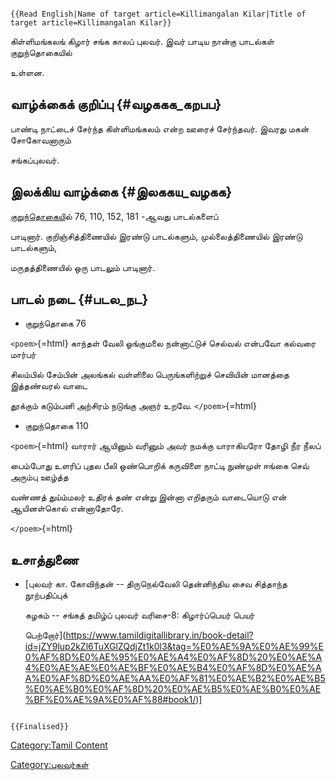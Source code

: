 ```{=mediawiki}
{{Read English|Name of target article=Killimangalan Kilar|Title of target article=Killimangalan Kilar}}
```
கிள்ளிமங்கலங் கிழார் சங்க காலப் புலவர். இவர் பாடிய நான்கு பாடல்கள் குறுந்தொகையில்
உள்ளன.

## வாழ்க்கைக் குறிப்பு {#வழககக_கறபப}

பாண்டி நாட்டைச் சேர்ந்த கிள்ளிமங்கலம் என்ற ஊரைச் சேர்ந்தவர். இவரது மகன் சோகோவனாரும்
சங்கப்புலவர்.

## இலக்கிய வாழ்க்கை {#இலககய_வழகக}

[குறுந்தொகைய](குறுந்தொகை "wikilink")ில் 76, 110, 152, 181 -ஆவது பாடல்களைப்
பாடினார். குறிஞ்சித்திணையில் இரண்டு பாடல்களும், முல்லைத்திணையில் இரண்டு பாடல்களும்,
மருதத்திணையில் ஒரு பாடலும் பாடினார்.

## பாடல் நடை {#படல_நட}

-   குறுந்தொகை 76

`<poem>`{=html} காந்தள் வேலி ஓங்குமலை நன்னாட்டுச் செல்வல் என்பவோ கல்வரை மார்பர்
சிலம்பில் சேம்பின் அலங்கல் வள்ளிலை பெருங்களிற்றுச் செவியின் மானத்தை இத்தண்வரல் வாடை
தூக்கும் கடும்பனி அற்சிரம் நடுங்கு அஞர் உறவே. `</poem>`{=html}

-   குறுந்தொகை 110

`<poem>`{=html} வாரார் ஆயினும் வரினும் அவர் நமக்கு யாராகியரோ தோழி நீர நீலப்
பைம்போது உளரிப் புதல பீலி ஒண்பொறிக் கருவிளை நாட்டி நுண்முள் ஈங்கை செவ் அரும்பு ஊழ்த்த
வண்ணத் துய்ம்மலர் உதிரக் தண் என்று இன்னா எறிதரும் வாடையொடு என் ஆயினள்கொல் என்னாதோரே.
`</poem>`{=html}

## உசாத்துணை

-   [புலவர் கா. கோவிந்தன் -- திருநெல்வேலி தென்னிந்திய சைவ சித்தாந்த நூற்பதிப்புக்
    கழகம் -- சங்கத் தமிழ்ப் புலவர் வரிசை-8: கிழார்ப்பெயர் பெயர்
    பெற்றோர்](https://www.tamildigitallibrary.in/book-detail?id=jZY9lup2kZl6TuXGlZQdjZt1k0l3&tag=%E0%AE%9A%E0%AE%99%E0%AF%8D%E0%AE%95%E0%AE%A4%E0%AF%8D%20%E0%AE%A4%E0%AE%AE%E0%AE%BF%E0%AE%B4%E0%AF%8D%E0%AE%AA%E0%AF%8D%E0%AE%AA%E0%AF%81%E0%AE%B2%E0%AE%B5%E0%AE%B0%E0%AF%8D%20%E0%AE%B5%E0%AE%B0%E0%AE%BF%E0%AE%9A%E0%AF%88#book1/)\]

```{=mediawiki}
{{Finalised}}
```
[Category:Tamil Content](Category:Tamil_Content "wikilink")
[Category:புலவர்கள்](Category:புலவர்கள் "wikilink")
